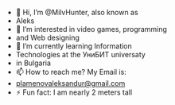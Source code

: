 - 👋 Hi, I’m @MilvHunter, also known as
- Aleks
- 👀 I’m interested in video games, programming
- and Web designing
- 🌱 I’m currently learning Information
- Technologies at the УниБИТ universaty
- in Bulgaria
- 📫 How to reach me? My Email is:
- plamenovaleksandur@gmail.com 
- ⚡ Fun fact: I am nearly 2 meters tall

<!---
MilvHunter/MilvHunter is a ✨ special ✨ repository because its `README.md` (this file) appears on your GitHub profile.
You can click the Preview link to take a look at your changes.
--->
